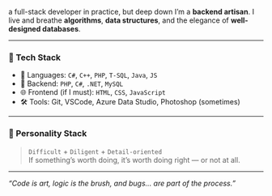 a full-stack developer in practice, but deep down I’m a **backend artisan**. I live and breathe **algorithms**, **data structures**, and the elegance of **well-designed databases**.

---

### 🧰 Tech Stack
- 💾 Languages: `C#`, `C++`, `PHP`, `T-SQL`, `Java`, `JS`
- 🧱 Backend: `PHP`, `C#`, `.NET`, `MySQL`
- 🌐 Frontend (if I must): `HTML`, `CSS`, `JavaScript`
- 🛠️ Tools: Git, VSCode, Azure Data Studio, Photoshop (sometimes)

---

### 🧊 Personality Stack
> `Difficult` + `Diligent` + `Detail-oriented`  
> If something’s worth doing, it’s worth doing right — or not at all.

---

_“Code is art, logic is the brush, and bugs... are part of the process.”_
<!---
hayamij/hayamij is a ✨ special ✨ repository because its `README.md` (this file) appears on your GitHub profile.
You can click the Preview link to take a look at your changes.
--->
